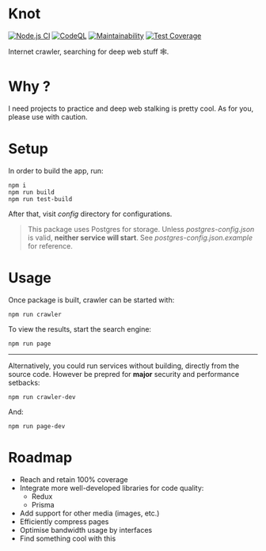 # Knot

[![Node.js CI](https://github.com/TrashBinNp2019/knot/actions/workflows/main.yml/badge.svg?branch=master)](https://github.com/TrashBinNp2019/knot/actions/workflows/main.yml) 
[![CodeQL](https://github.com/TrashBinNp2019/knot/actions/workflows/codeql.yml/badge.svg)](https://github.com/TrashBinNp2019/knot/actions/workflows/codeql.yml)
[![Maintainability](https://api.codeclimate.com/v1/badges/08439d9f9a68256640f1/maintainability)](https://codeclimate.com/github/TrashBinNp2019/knot/maintainability)
[![Test Coverage](https://api.codeclimate.com/v1/badges/08439d9f9a68256640f1/test_coverage)](https://codeclimate.com/github/TrashBinNp2019/knot/test_coverage)  
  
Internet crawler, searching for deep web stuff 🕸️.

# Why ?

I need projects to practice and deep web stalking is pretty cool. As for you, please use with caution.

# Setup

In order to build the app, run:
```
npm i
npm run build
npm run test-build
```
After that, visit _config_ directory for configurations.  
> This package uses Postgres for storage. Unless _postgres-config.json_ is valid, **neither service will start**. See _postgres-config.json.example_ for reference.

# Usage

Once package is built, crawler can be started with:
```
npm run crawler
```
To view the results, start the search engine:
```
npm run page
```
---
Alternatively, you could run services without building, directly from the source code.
However be prepred for **major** security and performance setbacks:
```
npm run crawler-dev
```
And:
```
npm run page-dev
```

# Roadmap

- Reach and retain 100% coverage
- Integrate more well-developed libraries for code quality:
  - Redux
  - Prisma
- Add support for other media (images, etc.)
- Efficiently compress pages
- Optimise bandwidth usage by interfaces
- Find something cool with this
